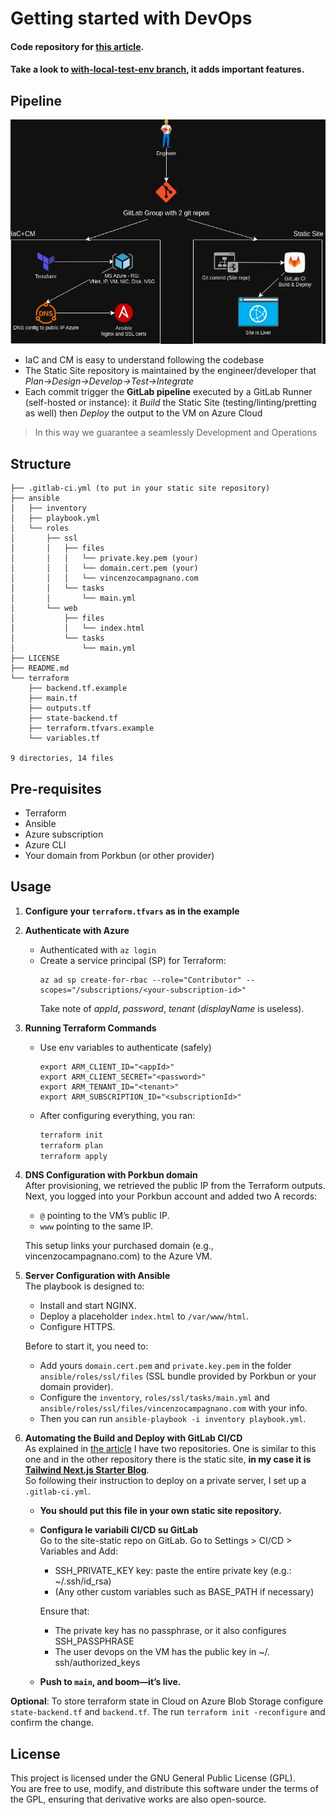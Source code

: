 # Getting started with DevOps

#### Code repository for [this article](https://vincenzocampagnano.com/blog/devops-journey).
#### Take a look to [with-local-test-env branch](https://github.com/vinzcamp8/getting-started-devops/tree/with-local-test-env), it adds important features.

## Pipeline
![Pipeline](DevOps_Pipeline_StaticSite.webp)

- IaC and CM is easy to understand following the codebase
- The Static Site repository is maintained by the engineer/developer that _Plan->Design->Develop->Test->Integrate_
- Each commit trigger the **GitLab pipeline** executed by a GitLab Runner (self-hosted or instance): it _Build_ the Static Site (testing/linting/pretting as well) then _Deploy_ the output to the VM on Azure Cloud
> In this way we guarantee a seamlessly Development and Operations

## Structure
```
├── .gitlab-ci.yml (to put in your static site repository)
├── ansible
│   ├── inventory
│   ├── playbook.yml
│   └── roles
│       ├── ssl
│       │   ├── files
│       │   │   └── private.key.pem (your)
│       │   │   └── domain.cert.pem (your)
│       │   │   └── vincenzocampagnano.com
│       │   └── tasks
│       │       └── main.yml
│       └── web
│           ├── files
│           │   └── index.html
│           └── tasks
│               └── main.yml
├── LICENSE
├── README.md
└── terraform
    ├── backend.tf.example
    ├── main.tf
    ├── outputs.tf
    ├── state-backend.tf
    ├── terraform.tfvars.example
    └── variables.tf

9 directories, 14 files
```
## Pre-requisites
- Terraform
- Ansible
- Azure subscription
- Azure CLI
- Your domain from Porkbun (or other provider)

## Usage
1. **Configure your `terraform.tfvars` as in the example**
2. **Authenticate with Azure**  
    - Authenticated with `az login`  
    - Create a service principal (SP) for Terraform:
        ```
        az ad sp create-for-rbac --role="Contributor" --scopes="/subscriptions/<your-subscription-id>"
        ```
        Take note of *appId*, *password*, *tenant* (*displayName* is useless).
3. **Running Terraform Commands**  
    - Use env variables to authenticate (safely)
        ```
        export ARM_CLIENT_ID="<appId>"
        export ARM_CLIENT_SECRET="<password>"
        export ARM_TENANT_ID="<tenant>"
        export ARM_SUBSCRIPTION_ID="<subscriptionId>"
        ```
    - After configuring everything, you ran:  
        ```bash
        terraform init
        terraform plan
        terraform apply
        ```
4. **DNS Configuration with Porkbun domain**  
    After provisioning, we retrieved the public IP from the Terraform outputs. Next, you logged into your Porkbun account and added two A records:
    - `@` pointing to the VM’s public IP.
    - `www` pointing to the same IP.

    This setup links your purchased domain (e.g., vincenzocampagnano.com) to the Azure VM.
5. **Server Configuration with Ansible**  
    The playbook is designed to:
    - Install and start NGINX.
    - Deploy a placeholder `index.html` to `/var/www/html`.
    - Configure HTTPS.  

    Before to start it, you need to:
    - Add yours `domain.cert.pem` and `private.key.pem` in the folder `ansible/roles/ssl/files` (SSL bundle provided by Porkbun or your domain provider).
    - Configure the `inventory`, `roles/ssl/tasks/main.yml` and `ansible/roles/ssl/files/vincenzocampagnano.com` with your info.  
    - Then you can run `ansible-playbook -i inventory playbook.yml`.
6. **Automating the Build and Deploy with GitLab CI/CD**  
    As explained in [the article](https://vincenzocampagnano.com/blog/devops-journey) I have two repositories. One is similar to this one and in the other repository there is the static site, **in my case it is [Tailwind Next.js Starter Blog](https://github.com/timlrx/tailwind-nextjs-starter-blog)**.  
    So following their instruction to deploy on a private server, I set up a `.gitlab-ci.yml`. 
    - **You should put this file in your own static site repository.**
    - **Configura le variabili CI/CD su GitLab**  
        Go to the site-static repo on GitLab.
        Go to Settings > CI/CD > Variables and Add:  
        - SSH_PRIVATE_KEY key: paste the entire private key (e.g.: ~/.ssh/id_rsa)
        - (Any other custom variables such as BASE_PATH if necessary)

        Ensure that:
        - The private key has no passphrase, or it also configures SSH_PASSPHRASE
        - The user devops on the VM has the public key in ~/. ssh/authorized_keys
    - **Push to `main`, and boom—it’s live.**



**Optional**: To store terraform state in Cloud on Azure Blob Storage configure `state-backend.tf` and `backend.tf`. The run `terraform init -reconfigure` and confirm the change.



## License
This project is licensed under the GNU General Public License (GPL).  
You are free to use, modify, and distribute this software under the terms of the GPL, ensuring that derivative works are also open-source.
